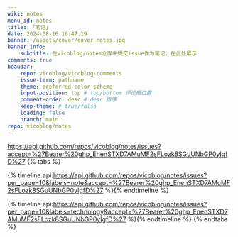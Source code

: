```yaml
---
wiki: notes
menu_id: notes
title: 「笔记」
date: 2024-08-16 16:47:19
banner: /assets/cover/cover_notes.jpg
banner_info: 
    subtitle: 在vicoblog/notes仓库中提交issue作为笔记，在此处展示  
comments: true
beaudar:
    repo: vicoblog/vicoblog-comments
    issue-term: pathname
    theme: preferred-color-scheme
    input-position: top # top/bottom 评论框位置
    comment-order: desc # desc 排序
    keep-theme: # true/false
    loading: false
    branch: main
repo: vicoblog/notes
---
```

https://api.github.com/repos/vicoblog/notes/issues?accept=%27Bearer%20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%27
{% tabs %}
<!-- tab 日常笔记 -->
{% timeline api:https://api.github.com/repos/vicoblog/notes/issues?per_page=10&labels=note&accept=%27Bearer%20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%27 %}{% endtimeline %}
<!-- tab 技术笔记 -->
{% timeline api:https://api.github.com/repos/vicoblog/notes/issues?per_page=10&labels=technology&accept=%27Bearer%20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%27 %}{% endtimeline %}
{% endtabs %}

